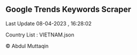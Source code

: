 

## Google Trends Keywords Scraper 
 
Last Update 08-04-2023 , 16:28:02

Country List :
VIETNAM.json



© Abdul Muttaqin 
